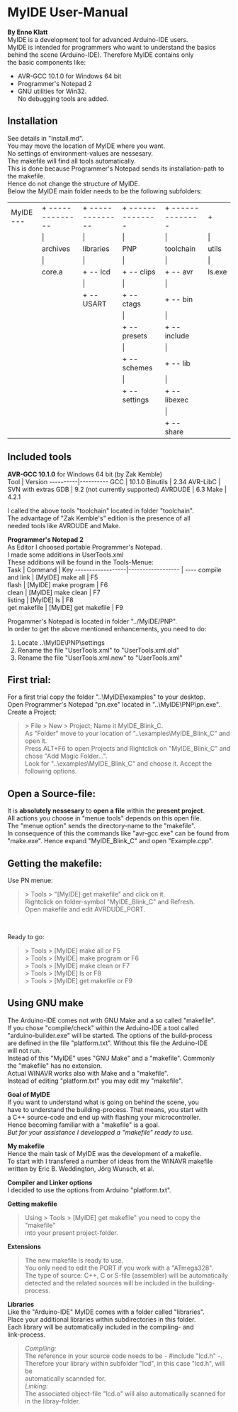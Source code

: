 # MyIDE User-Manual
**By Enno Klatt<br>**
MyIDE is a development tool for advanced Arduino-IDE users.<br>
MyIDE is intended for programmers who want to understand the basics<br>
behind the scene (Arduino-IDE). Therefore MyIDE contains only<br>
the basic components like:<br>
* AVR-GCC 10.1.0 for Windows 64 bit
* Programmer's Notepad 2
* GNU utilities for Win32.<br>
No debugging tools are added.<br>
## Installation
See details in "Install.md".<br>
You may move the location of MyIDE where you want.<br>
No settings of environment-values are nessesary.<br>
The makefile will find all tools automatically.<br>
This is done because Programmer's Notepad sends its installation-path to the makefile.<br>
Hence do not change the structure of MyIDE.<br>
Below the MyIDE main folder needs to be the following subfolders: <br>

<table width="500px" border="0" cellpadding="0" cellspacing="0">
  <tr>
  <td>MyIDE --- </td>
  <td>+ --------------</td>
  <td>+ --------------</td>
  <td>+ --------------</td>
  <td>+ --------------</td>
  <td>+</td>
 </tr>
 <tr>
  <td>&nbsp;</td>
  <td>   |       </td>
  <td>   |       </td>
  <td>   |       </td>
  <td>   |       </td>
  <td>   |       </td>
 </tr>
 <tr>
  <td>&nbsp;</td>
  <td>archives</td>
  <td>libraries</td>
  <td>PNP</td>
  <td>toolchain</td>
  <td>utils</td>
 </tr>
 <tr>
  <td>&nbsp;</td>
  <td>   |     </td>
  <td>   |     </td>
  <td>   |     </td>
  <td>   |     </td>
  <td>   |     </td>
 </tr>
 <tr>
  <td>&nbsp;</td>
  <td>core.a</td>
  <td>   + -- lcd</td>
  <td>   + -- clips</td>
  <td>   + -- avr</td>
  <td>ls.exe</td>
 </tr>
<tr>
  <td>&nbsp;</td>
  <td>&nbsp;</td>
  <td>   |     </td>
  <td>   |     </td>
  <td>   |     </td>
  <td>&nbsp;</td>
 </tr>
  <tr>
  <td>&nbsp;</td>
  <td>&nbsp;</td>
  <td>   + -- USART</td>
  <td>   + -- ctags</td>
  <td>   + -- bin</td>
  <td>&nbsp;</td>
 </tr>
 <tr>
  <td>&nbsp;</td>
  <td>&nbsp;</td>
  <td>&nbsp;</td>
  <td>   |     </td>
  <td>   |     </td>
  <td>&nbsp;</td>
 </tr>
 <tr>
  <td>&nbsp;</td>
  <td>&nbsp;</td>
  <td>&nbsp;</td>
  <td>   + -- presets</td>
  <td>   + -- include</td>
  <td>&nbsp;</td>
 </tr>
 <tr>
  <td>&nbsp;</td>
  <td>&nbsp;</td>
  <td>&nbsp;</td>
  <td>   |     </td>
  <td>   |     </td>
  <td>&nbsp;</td>
 </tr>
 <tr>
  <td>&nbsp;</td>
  <td>&nbsp;</td>
  <td>&nbsp;</td>
  <td>   + -- schemes</td>
  <td>   + -- lib</td>
  <td>&nbsp;</td>
 </tr>
 <tr>
  <td>&nbsp;</td>
  <td>&nbsp;</td>
  <td>&nbsp;</td>
  <td>   |     </td>
  <td>   |     </td>
  <td>&nbsp;</td>
 </tr>
 <tr>
  <td>&nbsp;</td>
  <td>&nbsp;</td>
  <td>&nbsp;</td>
  <td>   + -- settings</td>
  <td>   + -- libexec</td>
  <td>&nbsp;</td>
 </tr>
 <tr>
  <td>&nbsp;</td>
  <td>&nbsp;</td>
  <td>&nbsp;</td>
  <td>&nbsp;</td>
  <td>   |     </td>
  <td>&nbsp;</td>
 </tr>
 <tr>
  <td>&nbsp;</td>
  <td>&nbsp;</td>
  <td>&nbsp;</td>
  <td>&nbsp;</td>
  <td>   + -- share</td>
  <td>&nbsp;</td>
 </tr>
</table>
										  
## Included tools
**AVR-GCC 10.1.0** for Windows 64 bit (by Zak Kemble)<br>
Tool	|	Version
----------|----------
GCC	|	10.1.0
Binutils	|	2.34
AVR-LibC	|	SVN with extras
GDB	|	9.2 (not currently supported)
AVRDUDE	|	6.3
Make	|	4.2.1<br>

I called the above tools "toolchain" located in folder "toolchain".<br>
The advantage of "Zak Kemble's" edition is the presence of all<br>
needed tools like AVRDUDE and Make.<br>

**Programmer's Notepad 2**<br>
As Editor I choosed portable Programmer's Notepad.<br>
I made some additions in UserTools.xml<br>
These additions will be found in the Tools-Menue:<br>
Task	|	Command     |    Key
------------------|------------------ | ----
compile and link	|	[MyIDE] make all | F5<br>
flash	|	[MyIDE] make program | F6<br>
clean	|	[MyIDE] make clean | F7<br>
listing	|	[MyIDE] ls | F8<br>
get makefile |	[MyIDE] get makefile | F9<br>

Progammer's Notepad is located in folder "../MyIDE/PNP".<br>
In order to get the above mentioned enhancements, you need to do:<br>
1. Locate ..\MyIDE\PNP\settings
2. Rename the file "UserTools.xml" to "UserTools.xml.old"
3. Rename the file "UserTools.xml.new" to "UserTools.xml"<br>

## First trial:<br>
For a first trial copy the folder "..\MyIDE\examples" to your desktop.<br>
Open Programmer's Notepad "pn.exe" located in "..\MyIDE\PNP\pn.exe".<br>
Create a Project: <br>
> \> File > New > Project; Name it MyIDE_Blink_C.<br>
> As "Folder" move to your location of "..\examples\MyIDE_Blink_C" and open it.<br>
> Press ALT+F6 to open Projects and Rightclick on "MyIDE_Blink_C" and chose "Add Magic Folder...".<br>
> Look for "..\examples\MyIDE_Blink_C" and choose it. Accept the following options.<br>
## Open a Source-file:<br>
It is **absolutely nessesary** to **open a file** within the **present project**.<br> 
All actions you choose in "menue tools" depends on this open file.<br> 
The "menue option" sends the directory-name to the "makefile".<br>
In consequence of this the commands like "avr-gcc.exe" can be found from "make.exe".
Hence expand "MyIDE_Blink_C" and open "Example.cpp".<br>
## Getting the makefile:<br>
Use PN menue:<br>  
> &gt; Tools > "[MyIDE] get makefile" and click on it.<br>
> Rightclick on folder-symbol  "MyIDE_Blink_C" and Refresh.<br>
> Open makefile and edit AVRDUDE_PORT.<br>
<br>

Ready to go:<br>
> &gt; Tools > [MyIDE] make all     or F5<br>
> &gt; Tools > [MyIDE] make program or F6<br>
> &gt; Tools > [MyIDE] make clean   or F7<br>
> &gt; Tools > [MyIDE] ls           or F8<br>
> &gt; Tools > [MyIDE] get makefile or F9<br>

## Using GNU make<br>
The Arduino-IDE comes not with GNU Make and a so called "makefile".<br>
If you chose "compile/check" within the Arduino-IDE a tool called<br>
"arduino-builder.exe" will be started. The options of the build-process<br>
are defined in the file "platform.txt". Without this file the Arduino-IDE<br>
will not run.<br>
Instead of this "MyIDE" uses "GNU Make" and a "makefile". Commonly<br>
the "makefile" has no extension.<br>
Actual WINAVR works also with Make and a "makefile".<br>
Instead of editing "platform.txt" you may edit my "makefile".<br>

**Goal of MyIDE**<br>
If you want to understand what is going on behind the scene, you<br>
have to understand the building-process. That means, you start with<br>
a C++ source-code and end up with flashing your microcontroller.<br>
Hence becoming familiar with a "makefile" is a goal.<br>
*But for your assistance I developped a "makefile" ready to use.<br>*

**My makefile**<br>
Hence the main task of MyIDE was the development of a makefile.<br>
To start with I transfered a number of ideas from the WINAVR makefile<br>
written by Eric B. Weddington, Jörg Wunsch, et al.<br>

**Compiler and Linker options**<br>
I decided to use the options from Arduino "platform.txt".<br>

**Getting makefile**<br>
> Using &gt; Tools > [MyIDE] get makefile" you need to copy the "makefile"<br>
> into your present project-folder.<br>

**Extensions**<br>
> The new makefile is ready to use.<br>
> You only need to edit the PORT if you work with a "ATmega328".<br>
> The type of source: C++, C or S-file (assembler) will be automatically<br>
> detected and the related sources will be included in the building-process.

**Libraries**<br>
Like the "Arduino-IDE" MyIDE comes with a folder called "libraries".<br>
Place your additional libraries within subdirectories in this folder.<br>
Each library will be automatically included in the compiling- and<br>
link-process.<br>
> *Compiling:*<br>
> The reference in your source code needs to be - #include "lcd.h" -.<br>
> Therefore your library within subfolder "lcd", in this case "lcd.h", will be<br>
> automatically scannded for.<br>
> *Linking:*<br>
> The associated object-file "lcd.o" will also automatically scanned for<br>
> in the libray-folder.<br>





 